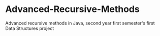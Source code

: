 # Advanced-Recursive-Methods
Advanced recursive methods in Java, second year first semester's first Data Structures project
